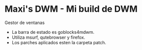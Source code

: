# Maxi's DWM - Mi build de DWM

Gestor de ventanas

- La barra de estado es goblocks4mdwm.
- Utiliza msurf, qutebrowser y firefox.
- Los parches aplicados esten la carpeta patch.
